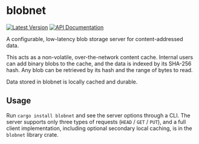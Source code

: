 # blobnet

[![Latest Version](https://img.shields.io/crates/v/blobnet.svg)](https://crates.io/crates/blobnet)
[![API Documentation](https://docs.rs/blobnet/badge.svg)](https://docs.rs/blobnet)

A configurable, low-latency blob storage server for content-addressed data.

This acts as a non-volatile, over-the-network content cache. Internal users can
add binary blobs to the cache, and the data is indexed by its SHA-256 hash. Any
blob can be retrieved by its hash and the range of bytes to read.

Data stored in blobnet is locally cached and durable.

## Usage

Run `cargo install blobnet` and see the server options through a CLI. The server
supports only three types of requests (`HEAD` / `GET` / `PUT`), and a full
client implementation, including optional secondary local caching, is in the
`blobnet` library crate.
